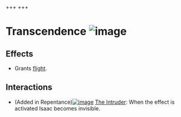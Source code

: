 +++
+++

 # Transcendence ![image](/image/Transcendence.png) 

Effects
---------


* Grants [flight](/wiki/Flight "Flight").


Interactions
--------------


* (Added in Repentance)[![image](/image/The_Intruder.png)](/wiki/The_Intruder "The Intruder") [The Intruder](/wiki/The_Intruder "The Intruder"): When the effect is activated Isaac becomes invisible.


